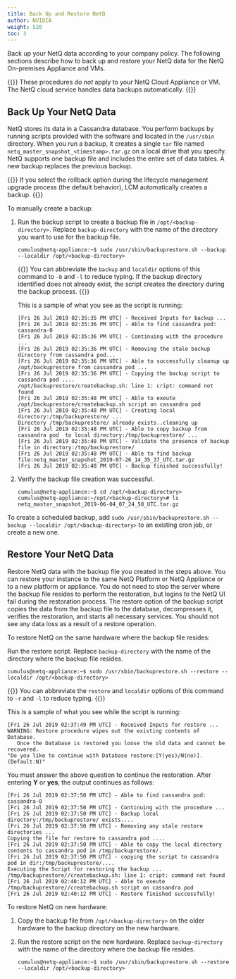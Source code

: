 ```yaml
---
title: Back Up and Restore NetQ
author: NVIDIA
weight: 520
toc: 3
---
```


Back up your NetQ data according to your company policy. The following sections describe how to back up and restore your NetQ data for the NetQ On-premises Appliance and VMs.

{{<notice note>}}
These procedures <em>do not</em> apply to your NetQ Cloud Appliance or VM. The NetQ cloud service handles data backups automatically.
{{</notice>}}

## Back Up Your NetQ Data

NetQ stores its data in a Cassandra database. You perform backups by running scripts provided with the software and located in the `/usr/sbin` directory. When you run a backup, it creates a single `tar` file named `netq_master_snapshot_<timestamp>.tar.gz` on a local drive that you specify. NetQ supports one backup file and includes the entire set of data tables. A new backup replaces the previous backup.

{{<notice note>}}
If you select the rollback option during the lifecycle management upgrade process (the default behavior), LCM automatically creates a backup.
{{</notice>}}

To manually create a backup:

1. Run the backup script to create a backup file in `/opt/<backup-directory>`. Replace `backup-directory` with the name of the directory you want to use for the backup file.

   ```
   cumulus@netq-appliance:~$ sudo /usr/sbin/backuprestore.sh --backup --localdir /opt/<backup-directory>
   ```

   {{<notice tip>}}
You can abbreviate the <code>backup</code> and <code>localdir</code> options of this command to <code>-b</code> and <code>-l</code> to reduce typing. If the backup directory identified does not already exist, the script creates the directory during the backup process.
   {{</notice>}}

   This is a sample of what you see as the script is running:

   ```
   [Fri 26 Jul 2019 02:35:35 PM UTC] - Received Inputs for backup ...
   [Fri 26 Jul 2019 02:35:36 PM UTC] - Able to find cassandra pod: cassandra-0
   [Fri 26 Jul 2019 02:35:36 PM UTC] - Continuing with the procedure ...
   [Fri 26 Jul 2019 02:35:36 PM UTC] - Removing the stale backup directory from cassandra pod...
   [Fri 26 Jul 2019 02:35:36 PM UTC] - Able to successfully cleanup up /opt/backuprestore from cassandra pod ...
   [Fri 26 Jul 2019 02:35:36 PM UTC] - Copying the backup script to cassandra pod ....
   /opt/backuprestore/createbackup.sh: line 1: cript: command not found
   [Fri 26 Jul 2019 02:35:48 PM UTC] - Able to exeute /opt/backuprestore/createbackup.sh script on cassandra pod
   [Fri 26 Jul 2019 02:35:48 PM UTC] - Creating local directory:/tmp/backuprestore/ ...  
   Directory /tmp/backuprestore/ already exists..cleaning up
   [Fri 26 Jul 2019 02:35:48 PM UTC] - Able to copy backup from cassandra pod  to local directory:/tmp/backuprestore/ ...
   [Fri 26 Jul 2019 02:35:48 PM UTC] - Validate the presence of backup file in directory:/tmp/backuprestore/
   [Fri 26 Jul 2019 02:35:48 PM UTC] - Able to find backup file:netq_master_snapshot_2019-07-26_14_35_37_UTC.tar.gz
   [Fri 26 Jul 2019 02:35:48 PM UTC] - Backup finished successfully!
   ```

2. Verify the backup file creation was successful.

   ```
   cumulus@netq-appliance:~$ cd /opt/<backup-directory>
   cumulus@netq-appliance:~/opt/<backup-directory># ls
   netq_master_snapshot_2019-06-04_07_24_50_UTC.tar.gz
   ```

To create a scheduled backup, add `sudo /usr/sbin/backuprestore.sh --backup --localdir /opt/<backup-directory>` to an existing cron job, or create a new one.

## Restore Your NetQ Data

Restore NetQ data with the backup file you created in the steps above. You can restore your instance to the same NetQ Platform or NetQ Appliance or to a new platform or appliance. You do not need to stop the server where the backup file resides to perform the restoration, but logins to the NetQ UI fail during the restoration process. The restore option of the backup script copies the data from the backup file to the database, decompresses it, verifies the restoration, and starts all necessary services. You should not see any data loss as a result of a restore operation.

To restore NetQ on the same hardware where the backup file resides:

Run the restore script. Replace `backup-directory` with the name of the directory where the backup file resides.

```
cumulus@netq-appliance:~$ sudo /usr/sbin/backuprestore.sh --restore --localdir /opt/<backup-directory>
```

{{<notice tip>}}
You can abbreviate the <code>restore</code> and <code>localdir</code> options of this command to <code>-r</code> and <code>-l</code> to reduce typing.
{{</notice>}}

This is a sample of what you see while the script is running:

```
[Fri 26 Jul 2019 02:37:49 PM UTC] - Received Inputs for restore ...
WARNING: Restore procedure wipes out the existing contents of Database.
   Once the Database is restored you loose the old data and cannot be recovered.
"Do you like to continue with Database restore:[Y(yes)/N(no)]. (Default:N)"
```

   You must answer the above question to continue the restoration. After entering **Y** or **yes**, the output continues as follows:

   ```
   [Fri 26 Jul 2019 02:37:50 PM UTC] - Able to find cassandra pod: cassandra-0
   [Fri 26 Jul 2019 02:37:50 PM UTC] - Continuing with the procedure ...
   [Fri 26 Jul 2019 02:37:50 PM UTC] - Backup local directory:/tmp/backuprestore/ exists....
   [Fri 26 Jul 2019 02:37:50 PM UTC] - Removing any stale restore directories ...
   Copying the file for restore to cassandra pod ....
   [Fri 26 Jul 2019 02:37:50 PM UTC] - Able to copy the local directory contents to cassandra pod in /tmp/backuprestore/.
   [Fri 26 Jul 2019 02:37:50 PM UTC] - copying the script to cassandra pod in dir:/tmp/backuprestore/....
   Executing the Script for restoring the backup ...
   /tmp/backuprestore//createbackup.sh: line 1: cript: command not found
   [Fri 26 Jul 2019 02:40:12 PM UTC] - Able to exeute /tmp/backuprestore//createbackup.sh script on cassandra pod
   [Fri 26 Jul 2019 02:40:12 PM UTC] - Restore finished successfully!
   ```

To restore NetQ on new hardware:

1. Copy the backup file from `/opt/<backup-directory>` on the older hardware to the backup directory on the new hardware.

2. Run the restore script on the new hardware. Replace `backup-directory` with the name of the directory where the backup file resides.

   ```
   cumulus@netq-appliance:~$ sudo /usr/sbin/backuprestore.sh --restore --localdir /opt/<backup-directory>
   ```

